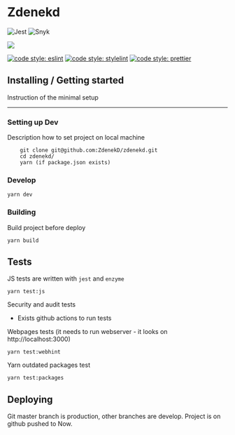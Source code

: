 # Zdenekd

![Jest](https://github.com/ZdenekD/zdenekd/workflows/Jest/badge.svg)
![Snyk](https://github.com/ZdenekD/zdenekd/workflows/Audit/badge.svg)

![](https://statuspage.freshping.io/badge/b80793be-3e66-4cae-ac37-cfe75e9adc06?0.22310144464765624)

[![code style: eslint](https://img.shields.io/badge/code%20style-eslint-%23463fd4)](https://eslint.org) [![code style: stylelint](https://img.shields.io/badge/code%20style-stylelint-success)](https://stylelint.io) [![code style: prettier](https://img.shields.io/badge/code_style-prettier-ff69b4.svg?style=flat-square)](https://github.com/prettier/prettier)

## Installing / Getting started

Instruction of the minimal setup

---

### Setting up Dev

Description how to set project on local machine

```
    git clone git@github.com:ZdenekD/zdenekd.git
    cd zdenekd/
    yarn (if package.json exists)
```

### Develop

```
yarn dev
```

### Building

Build project before deploy

```
yarn build
```

## Tests

JS tests are written with `jest` and `enzyme`

```
yarn test:js
```

Security and audit tests

-   Exists github actions to run tests

Webpages tests (it needs to run webserver - it looks on http://localhost:3000)

```
yarn test:webhint
```

Yarn outdated packages test

```
yarn test:packages
```

## Deploying

Git master branch is production, other branches are develop.
Project is on github pushed to Now.
